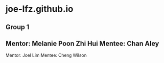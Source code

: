 # joe-lfz.github.io

Group 1
---
Mentor: Melanie Poon Zhi Hui
Mentee: Chan Aley
---
Mentor: Joel Lim
Mentee: Cheng Wilson
